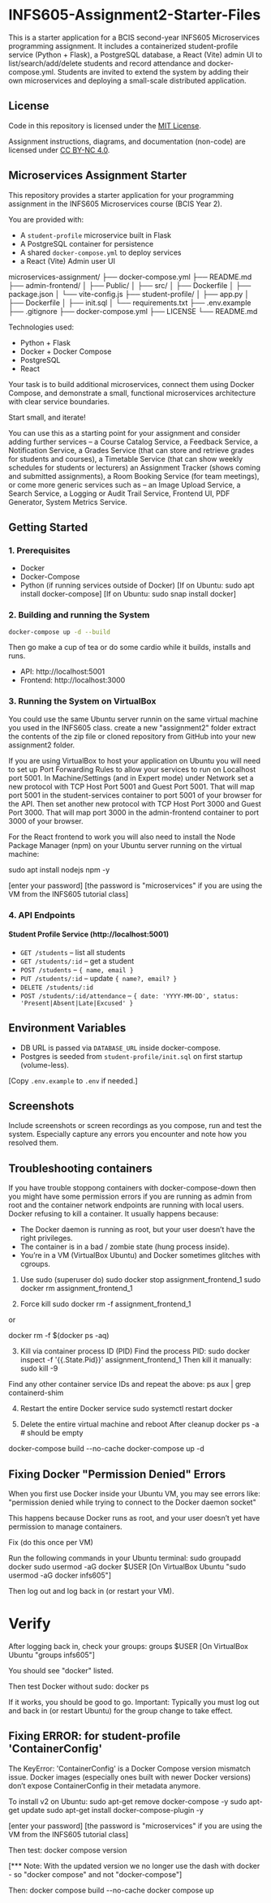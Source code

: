 # INFS605-Assignment2-Starter-Files
This is a starter application for a BCIS second-year INFS605 Microservices programming assignment. It includes a containerized student-profile service (Python + Flask), a PostgreSQL database, a React (Vite) admin UI to list/search/add/delete students and record attendance and docker-compose.yml. Students are invited to extend the system by adding their own microservices and deploying a small-scale distributed application.

## License

Code in this repository is licensed under the [MIT License](LICENSE).

Assignment instructions, diagrams, and documentation (non-code) are licensed under [CC BY-NC 4.0](https://creativecommons.org/licenses/by-nc/4.0/).

## Microservices Assignment Starter

This repository provides a starter  application for your programming assignment in the INFS605 Microservices course (BCIS Year 2).

You are provided with:
- A `student-profile` microservice built in Flask
- A PostgreSQL container for persistence
- A shared `docker-compose.yml` to deploy services
- a React (Vite) Admin user UI

microservices-assignment/
├── docker-compose.yml
├── README.md
├── admin-frontend/
│   ├── Public/
│   ├── src/
│   ├── Dockerfile
│   ├── package.json
│   └── vite-config.js
├── student-profile/
│   ├── app.py
│   ├── Dockerfile
│   ├── init.sql
│   └── requirements.txt
├── .env.example
├── .gitignore
├── docker-compose.yml
├── LICENSE
└── README.md

Technologies used:
- Python + Flask
- Docker + Docker Compose
- PostgreSQL
- React

Your task is to build additional microservices, connect them using Docker Compose, and demonstrate a small, functional microservices architecture with clear service boundaries.

Start small, and iterate!

You can use this as a starting point for your assignment and consider adding further services – a Course Catalog Service, a Feedback Service, a Notification Service, a Grades Service (that can store and retrieve grades for students and courses), a Timetable Service (that can show weekly schedules for students or lecturers) an Assignment Tracker (shows coming and submitted assignments), a Room Booking Service (for team meetings), or come more generic services such as – an Image Upload Service, a Search Service, a Logging or Audit Trail Service, Frontend UI, PDF Generator, System Metrics Service.

## Getting Started

### 1. Prerequisites
- Docker
- Docker-Compose 
- Python (if running services outside of Docker)
[If on Ubuntu: sudo apt install docker-compose]
[If on Ubuntu: sudo snap install docker]

### 2. Building and running the System
```bash
docker-compose up -d --build
```

Then go make a cup of tea or do some cardio while it builds, installs and runs. 

- API: http://localhost:5001
- Frontend: http://localhost:3000

### 3. Running the System on VirtualBox

You could use the same Ubuntu server runnin on the same virtual machine you used in the INFS605 class. create a new "assignment2" folder extract the contents of the zip file or cloned repository from GitHub into your new assignment2 folder. 

If you are using VirtualBox to host your application on Ubuntu you will need to set up Port Forwarding Rules to allow your services to run on Localhost port 5001. In Machine/Settings (and in Expert mode) under Network set a new protocol with TCP Host Port 5001 and Guest Port 5001. That will map port 5001 in the student-services container to port 5001 of your browser for the API. Then set another new protocol with TCP Host Port 3000 and Guest Port 3000. That will map port 3000 in the admin-frontend container to port 3000 of your browser. 

For the React frontend to work you will also need to install the Node Package Manager (npm) on your Ubuntu server running on the virtual machine:

sudo apt install nodejs npm -y

[enter your password]
[the password is "microservices" if you are using the VM from the INFS605 tutorial class]

### 4. API Endpoints

#### Student Profile Service (http://localhost:5001)
- `GET /students` – list all students
- `GET /students/:id` – get a student
- `POST /students` – `{ name, email }`
- `PUT /students/:id` – update `{ name?, email? }`
- `DELETE /students/:id`
- `POST /students/:id/attendance` – `{ date: 'YYYY-MM-DD', status: 'Present|Absent|Late|Excused' }`

## Environment Variables

- DB URL is passed via `DATABASE_URL` inside docker-compose.
- Postgres is seeded from `student-profile/init.sql` on first startup (volume-less).

[Copy `.env.example` to `.env` if needed.]

## Screenshots

Include screenshots or screen recordings as you compose, run and test the system. Especially capture any errors you encounter and note how you resolved them.

## Troubleshooting containers

If you have trouble stoppong containers with docker-compose-down then you might have some permission errors if you are running as admin from root and the container network endpoints are running with local users.
Docker refusing to kill a container. It usually happens because:
- The Docker daemon is running as root, but your user doesn’t have the right privileges.
- The container is in a bad / zombie state (hung process inside).
- You’re in a VM (VirtualBox Ubuntu) and Docker sometimes glitches with cgroups. 

1. Use sudo (superuser do)
sudo docker stop assignment_frontend_1
sudo docker rm assignment_frontend_1

2. Force kill
sudo docker rm -f assignment_frontend_1

or

docker rm -f $(docker ps -aq)

3. Kill via container process ID (PID)
Find the process PID: 
sudo docker inspect -f '{{.State.Pid}}' assignment_frontend_1
Then kill it manually:
sudo kill -9 <pid>

Find any other container service IDs and repeat the above:
ps aux | grep containerd-shim

4. Restart the entire Docker service
sudo systemctl restart docker

5. Delete the entire virtual machine and reboot
After cleanup 
docker ps -a   # should be empty

docker-compose build --no-cache
docker-compose up -d

## Fixing Docker "Permission Denied" Errors
When you first use Docker inside your Ubuntu VM, you may see errors like:
"permission denied while trying to connect to the Docker daemon socket" 

This happens because Docker runs as root, and your user doesn’t yet have permission to manage containers.

Fix (do this once per VM)

Run the following commands in your Ubuntu terminal:
sudo groupadd docker
sudo usermod -aG docker $USER 
[On VirtualBox Ubuntu "sudo usermod -aG docker infs605"]

Then log out and log back in (or restart your VM).

# Verify
After logging back in, check your groups:
groups $USER
[On VirtualBox Ubuntu "groups infs605"]

You should see "docker" listed.

Then test Docker without sudo:
docker ps

If it works, you should be good to go.
Important: Typically you must log out and back in (or restart Ubuntu) for the group change to take effect.

## Fixing ERROR: for student-profile 'ContainerConfig'
The KeyError: 'ContainerConfig' is a Docker Compose version mismatch issue.
Docker images (especially ones built with newer Docker versions) don’t expose ContainerConfig in their metadata anymore.

To install v2 on Ubuntu:
sudo apt-get remove docker-compose -y
sudo apt-get update
sudo apt-get install docker-compose-plugin -y

[enter your password]
[the password is "microservices" if you are using the VM from the INFS605 tutorial class]

Then test:
docker compose version

[*** Note: With the updated version we no longer use the dash with docker - so "docker compose" and not "docker-compose"]

Then:
docker compose build --no-cache
docker compose up
